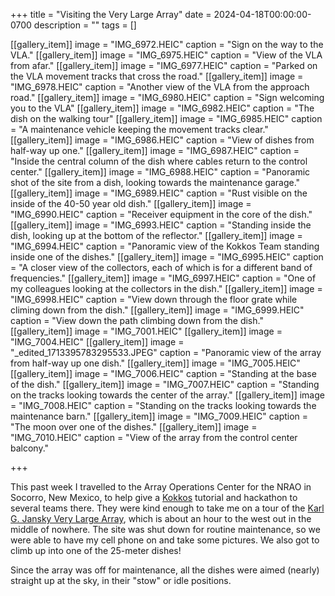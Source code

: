 +++
title = "Visiting the Very Large Array"
date = 2024-04-18T00:00:00-0700
description = ""
tags = []


[[gallery_item]]
image = "IMG_6972.HEIC"
caption = "Sign on the way to the VLA."
[[gallery_item]]
image = "IMG_6975.HEIC"
caption = "View of the VLA from afar."
[[gallery_item]]
image = "IMG_6977.HEIC"
caption = "Parked on the VLA movement tracks that cross the road."
[[gallery_item]]
image = "IMG_6978.HEIC"
caption = "Another view of the VLA from the approach road."
[[gallery_item]]
image = "IMG_6980.HEIC"
caption = "Sign welcoming you to the VLA"
[[gallery_item]]
image = "IMG_6982.HEIC"
caption = "The dish on the walking tour"
[[gallery_item]]
image = "IMG_6985.HEIC"
caption = "A maintenance vehicle keeping the movement tracks clear."
[[gallery_item]]
image = "IMG_6986.HEIC"
caption = "View of dishes from half-way up one."
[[gallery_item]]
image = "IMG_6987.HEIC"
caption = "Inside the central column of the dish where cables return to the control center."
[[gallery_item]]
image = "IMG_6988.HEIC"
caption = "Panoramic shot of the site from a dish, looking towards the maintenance garage."
[[gallery_item]]
image = "IMG_6989.HEIC"
caption = "Rust visible on the inside of the 40-50 year old dish."
[[gallery_item]]
image = "IMG_6990.HEIC"
caption = "Receiver equipment in the core of the dish."
[[gallery_item]]
image = "IMG_6993.HEIC"
caption = "Standing inside the dish, looking up at the bottom of the reflector."
[[gallery_item]]
image = "IMG_6994.HEIC"
caption = "Panoramic view of the Kokkos Team standing inside one of the dishes."
[[gallery_item]]
image = "IMG_6995.HEIC"
caption = "A closer view of the collectors, each of which is for a different band of frequencies."
[[gallery_item]]
image = "IMG_6997.HEIC"
caption = "One of my colleagues looking at the collectors in the dish."
[[gallery_item]]
image = "IMG_6998.HEIC"
caption = "View down through the floor grate while climing down from the dish."
[[gallery_item]]
image = "IMG_6999.HEIC"
caption = "View down the path climbing down from the dish."
[[gallery_item]]
image = "IMG_7001.HEIC"
[[gallery_item]]
image = "IMG_7004.HEIC"
[[gallery_item]]
image = "_edited_1713395783295533.JPEG"
caption = "Panoramic view of the array from half-way up one dish."
[[gallery_item]]
image = "IMG_7005.HEIC"
[[gallery_item]]
image = "IMG_7006.HEIC"
caption = "Standing at the base of the dish."
[[gallery_item]]
image = "IMG_7007.HEIC"
caption = "Standing on the tracks looking towards the center of the array."
[[gallery_item]]
image = "IMG_7008.HEIC"
caption = "Standing on the tracks looking towards the maintenance barn."
[[gallery_item]]
image = "IMG_7009.HEIC"
caption = "The moon over one of the dishes."
[[gallery_item]]
image = "IMG_7010.HEIC"
caption = "View of the array from the control center balcony."


+++

This past week I travelled to the Array Operations Center for the NRAO in Socorro, New Mexico, to help give a [Kokkos](kokkos.org) tutorial and hackathon to several teams there.
They were kind enough to take me on a tour of the [Karl G. Jansky Very Large Array](https://en.wikipedia.org/wiki/Very_Large_Array), which is about an hour to the west out in the middle of nowhere.
The site was shut down for routine maintenance, so we were able to have my cell phone on and take some pictures.
We also got to climb up into one of the 25-meter dishes!

Since the array was off for maintenance, all the dishes were aimed (nearly) straight up at the sky, in their "stow" or idle positions.
